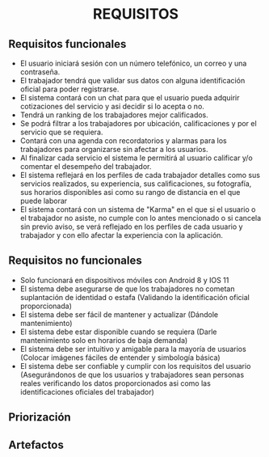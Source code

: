 ﻿<center><h1>REQUISITOS</h1></center>

## Requisitos funcionales        

 - El usuario iniciará sesión con un número telefónico, un correo y una contraseña.
 - El trabajador tendrá que validar sus datos con alguna identificación oficial para poder registrarse.
 - El sistema contará con un chat para que el usuario pueda adquirir cotizaciones del servicio y asi decidir si lo acepta o no.
 - Tendrá un ranking de los trabajadores mejor calificados.
 - Se podrá filtrar a los trabajadores por ubicación, calificaciones y por el servicio que se requiera.
 - Contará con una agenda con recordatorios y alarmas para los trabajadores para organizarse sin afectar a los usuarios.
 - Al finalizar cada servicio el sistema le permitirá al usuario calificar y/o comentar el desempeño del trabajador.
 - El sistema reflejará en los perfiles de cada trabajador detalles como sus servicios realizados, su experiencia, sus calificaciones, su fotografía, sus horarios disponibles asi como su rango de distancia en el que puede laborar
 - El sistema contará con un sistema de "Karma" en el que si el usuario o el trabajador no asiste, no cumple con lo antes mencionado o si cancela sin previo aviso, se verá reflejado en los perfiles de cada usuario y trabajador y con ello afectar la experiencia con la aplicación.

 

## Requisitos no funcionales

 - Solo funcionará en dispositivos móviles con Android 8 y IOS 11
 - El sistema debe asegurarse de que los trabajadores no cometan suplantación de identidad o estafa (Validando la identificación oficial proporcionada)
 - El sistema debe ser fácil de mantener y actualizar (Dándole mantenimiento) 
 - El sistema debe estar disponible cuando se requiera (Darle mantenimiento solo en horarios de baja demanda)
 - El sistema debe ser intuitivo y amigable para la mayoría de usuarios (Colocar imágenes fáciles de entender y simbología básica)
 - El sistema debe ser confiable y cumplir con los requisitos del usuario (Asegurándonos de que los usuarios y trabajadores sean personas reales verificando los datos proporcionados asi como las identificaciones oficiales del trabajador)

## Priorización

## Artefactos

<!--stackedit_data:
eyJoaXN0b3J5IjpbLTEwMjY3MjA2NTEsLTY2MTgxNTA3OSwtOT
I4Njc4NzUxLDE5NTY0MzU4NDEsLTE3Nzc1ODk2NF19
-->